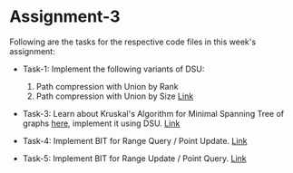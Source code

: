 # Assignment-3

Following are the tasks for the respective code files in this week's assignment:

- Task-1: Implement the following variants of DSU:

  1. Path compression with Union by Rank
  2. Path compression with Union by Size
     [Link](https://codeforces.com/edu/course/2/lesson/7/1/practice/contest/289390/problem/A)

- Task-3: Learn about Kruskal's Algorithm for Minimal Spanning Tree of graphs [here](https://cp-algorithms.com/graph/mst_kruskal.html), implement it using DSU. [Link](https://codeforces.com/edu/course/2/lesson/7/2/practice/contest/289391/problem/E)

- Task-4: Implement BIT for Range Query / Point Update. [Link](https://cses.fi/problemset/task/1648)

- Task-5: Implement BIT for Range Update / Point Query. [Link](https://cses.fi/problemset/task/1651)
